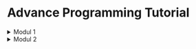 # Advance Programming Tutorial

<details>
<summary>Modul 1</summary>

## Reflection 1

### 🔹 Clean Code and Secure Coding 

- Menggunakan nama yang jelas dan deskriptif untuk variabel, fungsi, dan kelas.  
- Memakai fungsi yang pendek, melakukan satu tugas, dan memiliki nama yang mencerminkan tujuannya.
- Tidak menulis komen yang boros.
- Memerhatikan layout kode sehingga mudah dibaca.
- Menggunakan post method.

### 🔹 Improvement

Salah satu masalah yang saya alami adalah tidak bisa menggunakan PutMapping dan DeleteMapping untuk fitur edit dan delete sehingga saya tetap menggunakan PostMapping untuk keduanya.


## Reflection 2

1. Dengan menulis unit test, saya merasa lebih yakin terhadap kebenaran kode. Jumlah unit test dalam sebuah class 
   tidak memiliki batasan, bisa disesuaikan dengan kompleksitas program. Meskipun memiliki 100% code coverage, kode 
   belum pasti bebas dari bug atau error. Ada metode pengujian lainnya yang dapat dilakukan.
2. Menggunakan setup procedures dan instance variables yang sama, dapat mempertahankan kekonsistenan dan memudahkan
   maintenance. Namun terdapat potensi dalam isu clean code, seperti duplikasi dan penggunaan nama yang abstrak. 
   Setup procedures sebaiknya disesuaikan dengan test yang akan dilakukan begitupun dengan variabel.

</details>

<details>
<summary>Modul 2</summary>

## Reflection

### Code Quality Issues

1. **Remove unnecessary modifier**
   
   Sebelumnya pada ProductService saya menuliskan modifier `public` untuk setiap method. Namun karena itu merupakan 
   Interface, sudah otomatis tiap method adalah `public abstract` tanpa perlu ditulis.


2. **Change import**

   Sebelum perbaikan, saya menggunakan `*` saat mengimpor

   ```
   import org.springframework.web.bind.annotation.*;
   ```

   Karena notasi yang diperlukan hanya sedikit, saya ubah menjadi satu-satu
   ```
   import org.springframework.web.bind.annotation.RequestMapping;
   import org.springframework.web.bind.annotation.GetMapping;
   import org.springframework.web.bind.annotation.PostMapping;
   import org.springframework.web.bind.annotation.ModelAttribute;
   import org.springframework.web.bind.annotation.PathVariable;
   ```

### CI/CD workflows

Menurut saya, implementasi _workflows_ pada program saya sudah memenuhi definisi CI/CD. CI/CD memungkinkan terjadinya 
_testing_ program dan _deployment_ secara otomatis. Dengan menggunakan _github workflows_, program saya bisa 
menjalani _testing_ setiap kali terjadi push di suatu branch. Proses testing dalam _workflow_ CI ini melibatkan 
langkah-langkah seperti checkout code, setup Java toolchain, dan eksekusi unit tests menggunakan Gradle wrapper. 
Selain itu PMD dalam workflow lain menjalankan pengujian keamanan dan analisis kode yang lebih mendalam. Kode yang 
sudah benar kemudian akan di merge ke branch main dan otomatis deploy ke Paas Koyeb.

</details>